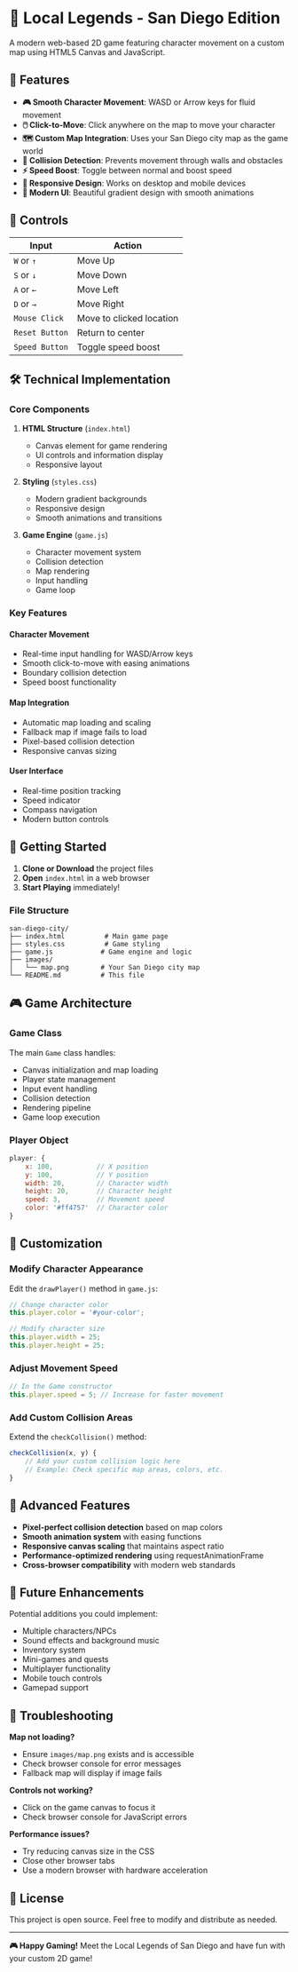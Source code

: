 # 🌟 Local Legends - San Diego Edition

A modern web-based 2D game featuring character movement on a custom map using HTML5 Canvas and JavaScript.

## 🚀 Features

- **🎮 Smooth Character Movement**: WASD or Arrow keys for fluid movement
- **🖱️ Click-to-Move**: Click anywhere on the map to move your character
- **🗺️ Custom Map Integration**: Uses your San Diego city map as the game world
- **🚧 Collision Detection**: Prevents movement through walls and obstacles
- **⚡ Speed Boost**: Toggle between normal and boost speed
- **📱 Responsive Design**: Works on desktop and mobile devices
- **🎨 Modern UI**: Beautiful gradient design with smooth animations

## 🎯 Controls

| Input | Action |
|-------|--------|
| `W` or `↑` | Move Up |
| `S` or `↓` | Move Down |
| `A` or `←` | Move Left |
| `D` or `→` | Move Right |
| `Mouse Click` | Move to clicked location |
| `Reset Button` | Return to center |
| `Speed Button` | Toggle speed boost |

## 🛠️ Technical Implementation

### Core Components

1. **HTML Structure** (`index.html`)
   - Canvas element for game rendering
   - UI controls and information display
   - Responsive layout

2. **Styling** (`styles.css`)
   - Modern gradient backgrounds
   - Responsive design
   - Smooth animations and transitions

3. **Game Engine** (`game.js`)
   - Character movement system
   - Collision detection
   - Map rendering
   - Input handling
   - Game loop

### Key Features

#### Character Movement
- Real-time input handling for WASD/Arrow keys
- Smooth click-to-move with easing animations
- Boundary collision detection
- Speed boost functionality

#### Map Integration
- Automatic map loading and scaling
- Fallback map if image fails to load
- Pixel-based collision detection
- Responsive canvas sizing

#### User Interface
- Real-time position tracking
- Speed indicator
- Compass navigation
- Modern button controls

## 🚀 Getting Started

1. **Clone or Download** the project files
2. **Open** `index.html` in a web browser
3. **Start Playing** immediately!

### File Structure
```
san-diego-city/
├── index.html          # Main game page
├── styles.css          # Game styling
├── game.js            # Game engine and logic
├── images/
│   └── map.png        # Your San Diego city map
└── README.md          # This file
```

## 🎮 Game Architecture

### Game Class
The main `Game` class handles:
- Canvas initialization and map loading
- Player state management
- Input event handling
- Collision detection
- Rendering pipeline
- Game loop execution

### Player Object
```javascript
player: {
    x: 100,           // X position
    y: 100,           // Y position  
    width: 20,        // Character width
    height: 20,       // Character height
    speed: 3,         // Movement speed
    color: '#ff4757'  // Character color
}
```

## 🔧 Customization

### Modify Character Appearance
Edit the `drawPlayer()` method in `game.js`:
```javascript
// Change character color
this.player.color = '#your-color';

// Modify character size
this.player.width = 25;
this.player.height = 25;
```

### Adjust Movement Speed
```javascript
// In the Game constructor
this.player.speed = 5; // Increase for faster movement
```

### Add Custom Collision Areas
Extend the `checkCollision()` method:
```javascript
checkCollision(x, y) {
    // Add your custom collision logic here
    // Example: Check specific map areas, colors, etc.
}
```

## 🌟 Advanced Features

- **Pixel-perfect collision detection** based on map colors
- **Smooth animation system** with easing functions
- **Responsive canvas scaling** that maintains aspect ratio
- **Performance-optimized rendering** using requestAnimationFrame
- **Cross-browser compatibility** with modern web standards

## 🎯 Future Enhancements

Potential additions you could implement:
- Multiple characters/NPCs
- Sound effects and background music
- Inventory system
- Mini-games and quests
- Multiplayer functionality
- Mobile touch controls
- Gamepad support

## 🐛 Troubleshooting

**Map not loading?**
- Ensure `images/map.png` exists and is accessible
- Check browser console for error messages
- Fallback map will display if image fails

**Controls not working?**
- Click on the game canvas to focus it
- Check browser console for JavaScript errors

**Performance issues?**
- Try reducing canvas size in the CSS
- Close other browser tabs
- Use a modern browser with hardware acceleration

## 📄 License

This project is open source. Feel free to modify and distribute as needed.

---

**🎮 Happy Gaming!** Meet the Local Legends of San Diego and have fun with your custom 2D game!
